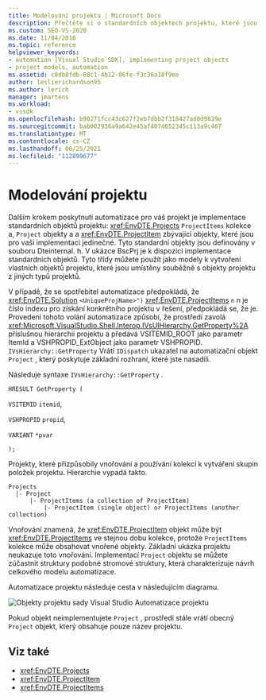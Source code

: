 ```yaml
---
title: Modelování projektu | Microsoft Docs
description: Přečtěte si o standardních objektech projektu, které jsou nutné k vytvoření automatizace pro svůj nový typ projektu, a na cestě, kterou automatizace projektu sleduje.
ms.custom: SEO-VS-2020
ms.date: 11/04/2016
ms.topic: reference
helpviewer_keywords:
- automation [Visual Studio SDK], implementing project objects
- project models, automation
ms.assetid: c8db8fdb-88c1-4b12-86fe-f3c30a18f9ee
author: leslierichardson95
ms.author: lerich
manager: jmartens
ms.workload:
- vssdk
ms.openlocfilehash: b90271fcc43c627f2eb7dbb2f318427ad0d9839e
ms.sourcegitcommit: bab002936a9a642e45af407d652345c113a9c467
ms.translationtype: MT
ms.contentlocale: cs-CZ
ms.lasthandoff: 06/25/2021
ms.locfileid: "112899677"
---
```

# <a name="project-modeling"></a>Modelování projektu
Dalším krokem poskytnutí automatizace pro váš projekt je implementace standardních objektů projektu: <xref:EnvDTE.Projects> `ProjectItems` kolekce a, `Project` objekty a a <xref:EnvDTE.ProjectItem> zbývající objekty, které jsou pro vaši implementaci jedinečné. Tyto standardní objekty jsou definovány v souboru Dteinternal. h. V ukázce BscPrj je k dispozici implementace standardních objektů. Tyto třídy můžete použít jako modely k vytvoření vlastních objektů projektu, které jsou umístěny souběžně s objekty projektu z jiných typů projektů.

 V případě, že se spotřebitel automatizace předpokládá, že <xref:EnvDTE.Solution> `<UniqueProjName>")` <xref:EnvDTE.ProjectItems> `n` n je číslo indexu pro získání konkrétního projektu v řešení, předpokládá se, že je. Provedení tohoto volání automatizace způsobí, že prostředí zavolá <xref:Microsoft.VisualStudio.Shell.Interop.IVsUIHierarchy.GetProperty%2A> příslušnou hierarchii projektu a předává VSITEMID_ROOT jako parametr ItemId a VSHPROPID_ExtObject jako parametr VSHPROPID. `IVsHierarchy::GetProperty` Vrátí `IDispatch` ukazatel na automatizační objekt `Project` , který poskytuje základní rozhraní, které jste nasadili.

 Následuje syntaxe `IVsHierarchy::GetProperty` .

 `HRESULT GetProperty (`

 `VSITEMID` `itemid`,

 `VSHPROPID` `propid`,

 `VARIANT` `*pvar`

 `);`

 Projekty, které přizpůsobily vnořování a používání kolekcí k vytváření skupin položek projektu. Hierarchie vypadá takto.

```
Projects
  |- Project
      |- ProjectItems (a collection of ProjectItem)
          |- ProjectItem (single object) or ProjectItems (another collection)
```

 Vnořování znamená, že <xref:EnvDTE.ProjectItem> objekt může být <xref:EnvDTE.ProjectItems> ve stejnou dobu kolekce, protože `ProjectItems` kolekce může obsahovat vnořené objekty. Základní ukázka projektu neukazuje toto vnořování. Implementací `Project` objektu se můžete zúčastnit struktury podobné stromové struktury, která charakterizuje návrh celkového modelu automatizace.

 Automatizace projektu následuje cesta v následujícím diagramu.

 ![Objekty projektu sady Visual Studio](../../extensibility/internals/media/projectobjects.gif "ProjectObjects") Automatizace projektu

 Pokud objekt neimplementujete `Project` , prostředí stále vrátí obecný `Project` objekt, který obsahuje pouze název projektu.

## <a name="see-also"></a>Viz také
- <xref:EnvDTE.Projects>
- <xref:EnvDTE.ProjectItem>
- <xref:EnvDTE.ProjectItems>
